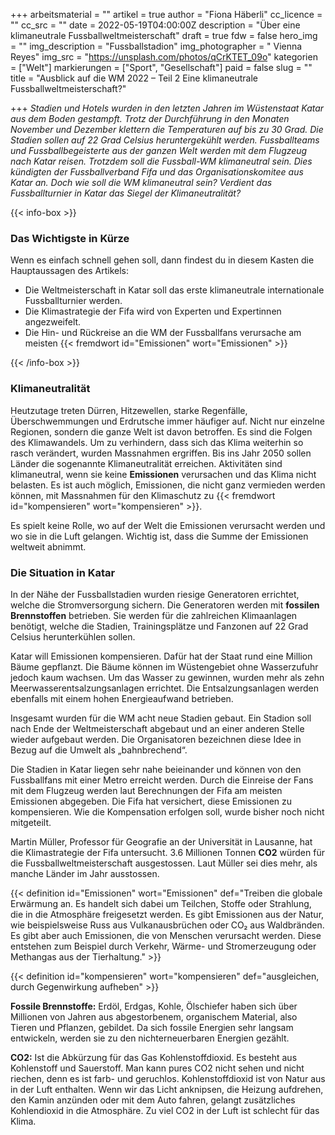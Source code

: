 +++
arbeitsmaterial = ""
artikel = true
author = "Fiona Häberli"
cc_licence = ""
cc_src = ""
date = 2022-05-19T04:00:00Z
description = "Über eine klimaneutrale Fussballweltmeisterschaft"
draft = true
fdw = false
hero_img = ""
img_description = "Fussballstadion"
img_photographer = " Vienna Reyes"
img_src = "https://unsplash.com/photos/qCrKTET_09o"
kategorien = ["Welt"]
markierungen = ["Sport", "Gesellschaft"]
paid = false
slug = ""
title = "Ausblick auf die WM 2022 – Teil 2 Eine klimaneutrale Fussballweltmeisterschaft?"

+++
_Stadien und Hotels wurden in den letzten Jahren im Wüstenstaat Katar aus dem Boden gestampft. Trotz der Durchführung in den Monaten November und Dezember klettern die Temperaturen auf bis zu 30 Grad. Die Stadien sollen auf 22 Grad Celsius heruntergekühlt werden. Fussballteams und Fussballbegeisterte aus der ganzen Welt werden mit dem Flugzeug nach Katar reisen. Trotzdem soll die Fussball-WM klimaneutral sein. Dies kündigten der Fussballverband Fifa und das Organisationskomitee aus Katar an. Doch wie soll die WM klimaneutral sein? Verdient das Fussballturnier in Katar das Siegel der Klimaneutralität?_

{{< info-box >}} <h3>Das Wichtigste in Kürze</h3>

<p>Wenn es einfach schnell gehen soll, dann findest du in diesem Kasten die Hauptaussagen des Artikels:</p>

<ul>

<li>Die Weltmeisterschaft in Katar soll das erste klimaneutrale internationale Fussballturnier werden.</li>

<li>Die Klimastrategie der Fifa wird von Experten und Expertinnen angezweifelt.</li>

<li>Die Hin- und Rückreise an die WM der Fussballfans verursache am meisten {{< fremdwort id="Emissionen" wort="Emissionen" >}}</li>

</ul> {{< /info-box >}}

### Klimaneutralität

Heutzutage treten Dürren, Hitzewellen, starke Regenfälle, Überschwemmungen und Erdrutsche immer häufiger auf. Nicht nur einzelne Regionen, sondern die ganze Welt ist davon betroffen. Es sind die Folgen des Klimawandels. Um zu verhindern, dass sich das Klima weiterhin so rasch verändert, wurden Massnahmen ergriffen. Bis ins Jahr 2050 sollen Länder die sogenannte Klimaneutralität erreichen. Aktivitäten sind klimaneutral, wenn sie keine **Emissionen** verursachen und das Klima nicht belasten. Es ist auch möglich, Emissionen, die nicht ganz vermieden werden können, mit Massnahmen für den Klimaschutz zu {{< fremdwort id="kompensieren" wort="kompensieren" >}}.

Es spielt keine Rolle, wo auf der Welt die Emissionen verursacht werden und wo sie in die Luft gelangen. Wichtig ist, dass die Summe der Emissionen weltweit abnimmt.

### Die Situation in Katar

In der Nähe der Fussballstadien wurden riesige Generatoren errichtet, welche die Stromversorgung sichern. Die Generatoren werden mit **fossilen Brennstoffen** betrieben. Sie werden für die zahlreichen Klimaanlagen benötigt, welche die Stadien, Trainingsplätze und Fanzonen auf 22 Grad Celsius herunterkühlen sollen.

Katar will Emissionen kompensieren. Dafür hat der Staat rund eine Million Bäume gepflanzt. Die Bäume können im Wüstengebiet ohne Wasserzufuhr jedoch kaum wachsen. Um das Wasser zu gewinnen, wurden mehr als zehn Meerwasserentsalzungsanlagen errichtet. Die Entsalzungsanlagen werden ebenfalls mit einem hohen Energieaufwand betrieben.

Insgesamt wurden für die WM acht neue Stadien gebaut. Ein Stadion soll nach Ende der Weltmeisterschaft abgebaut und an einer anderen Stelle wieder aufgebaut werden. Die Organisatoren bezeichnen diese Idee in Bezug auf die Umwelt als „bahnbrechend“.

Die Stadien in Katar liegen sehr nahe beieinander und können von den Fussballfans mit einer Metro erreicht werden. Durch die Einreise der Fans mit dem Flugzeug werden laut Berechnungen der Fifa am meisten Emissionen abgegeben. Die Fifa hat versichert, diese Emissionen zu kompensieren. Wie die Kompensation erfolgen soll, wurde bisher noch nicht mitgeteilt.

Martin Müller, Professor für Geografie an der Universität in Lausanne, hat die Klimastrategie der Fifa untersucht. 3.6 Millionen Tonnen **CO2** würden für die Fussballweltmeisterschaft ausgestossen. Laut Müller sei dies mehr, als manche Länder im Jahr ausstossen.

{{< definition id="Emissionen" wort="Emissionen" def="Treiben die globale Erwärmung an. Es handelt sich dabei um Teilchen, Stoffe oder Strahlung, die in die Atmosphäre freigesetzt werden. Es gibt Emissionen aus der Natur, wie beispielsweise Russ aus Vulkanausbrüchen oder CO₂ aus Waldbränden. Es gibt aber auch Emissionen, die von Menschen verursacht werden. Diese entstehen zum Beispiel durch Verkehr, Wärme- und Stromerzeugung oder Methangas aus der Tierhaltung." >}}

{{< definition id="kompensieren" wort="kompensieren" def="ausgleichen, durch Gegenwirkung aufheben" >}}

**Fossile Brennstoffe:** Erdöl, Erdgas, Kohle, Ölschiefer haben sich über Millionen von Jahren aus abgestorbenem, organischem Material, also Tieren und Pflanzen, gebildet. Da sich fossile Energien sehr langsam entwickeln, werden sie zu den nichterneuerbaren Energien gezählt.

**CO2:** Ist die Abkürzung für das Gas Kohlenstoffdioxid. Es besteht aus Kohlenstoff und Sauerstoff. Man kann pures CO2 nicht sehen und nicht riechen, denn es ist farb- und geruchlos. Kohlenstoffdioxid ist von Natur aus in der Luft enthalten. Wenn wir das Licht anknipsen, die Heizung aufdrehen, den Kamin anzünden oder mit dem Auto fahren, gelangt zusätzliches Kohlendioxid in die Atmosphäre. Zu viel CO2 in der Luft ist schlecht für das Klima.